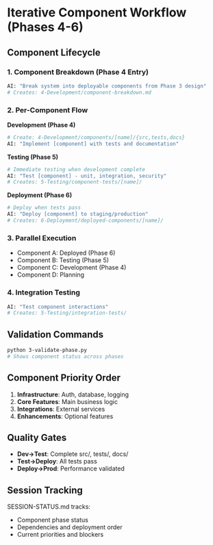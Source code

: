 # Iterative Component Workflow (Phases 4-6)

## Component Lifecycle

### 1. Component Breakdown (Phase 4 Entry)
```bash
AI: "Break system into deployable components from Phase 3 design"
# Creates: 4-Development/component-breakdown.md
```

### 2. Per-Component Flow
**Development (Phase 4)**
```bash
# Create: 4-Development/components/[name]/{src,tests,docs}
AI: "Implement [component] with tests and documentation"
```

**Testing (Phase 5)**
```bash
# Immediate testing when development complete
AI: "Test [component] - unit, integration, security"
# Creates: 5-Testing/component-tests/[name]/
```

**Deployment (Phase 6)**
```bash
# Deploy when tests pass
AI: "Deploy [component] to staging/production"
# Creates: 6-Deployment/deployed-components/[name]/
```

### 3. Parallel Execution
- Component A: Deployed (Phase 6)
- Component B: Testing (Phase 5)
- Component C: Development (Phase 4)
- Component D: Planning

### 4. Integration Testing
```bash
AI: "Test component interactions"
# Creates: 5-Testing/integration-tests/
```

## Validation Commands
```bash
python 3-validate-phase.py
# Shows component status across phases
```

## Component Priority Order
1. **Infrastructure**: Auth, database, logging
2. **Core Features**: Main business logic
3. **Integrations**: External services
4. **Enhancements**: Optional features

## Quality Gates
- **Dev→Test**: Complete src/, tests/, docs/
- **Test→Deploy**: All tests pass
- **Deploy→Prod**: Performance validated

## Session Tracking
SESSION-STATUS.md tracks:
- Component phase status
- Dependencies and deployment order
- Current priorities and blockers